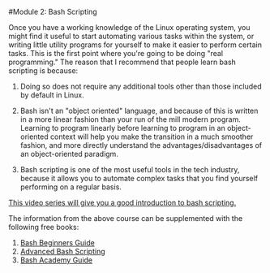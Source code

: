 #Module 2: Bash Scripting

Once you have a working knowledge of the Linux operating system, you might find it useful to start automating various tasks within the system, or writing little utility programs for yourself to make it easier to perform certain tasks.  This is the first point where you're going to be doing "real programming."  The reason that I recommend that people learn bash scripting is because:

1. Doing so does not require any additional tools other than those included by default in Linux. 

2. Bash isn't an "object oriented" language, and because of this is written in a more linear fashion than your run of the mill modern program.  Learning to program 
linearly before learning to program in an object-oriented context will help you make the transition in a much smoother fashion, and more directly understand the 
advantages/disadvantages of an object-oriented paradigm.

3. Bash scripting is one of the most useful tools in the tech industry, because it allows you to automate complex tasks that you find yourself performing on a regular 
basis.

[This video series will give you a good introduction to bash scripting.](https://www.youtube.com/watch?v=NWWvZa-qlRE&list=PLT98CRl2KxKG2RCPkG6EPOA-g1FmLfcZl)

The information from the above course can be supplemented with the following free books:

1. [Bash Beginners Guide](http://www.tldp.org/LDP/Bash-Beginners-Guide/html/)
2. [Advanced Bash Scripting](http://tldp.org/LDP/abs/html/)
3. [Bash Academy Guide](http://guide.bash.academy)

